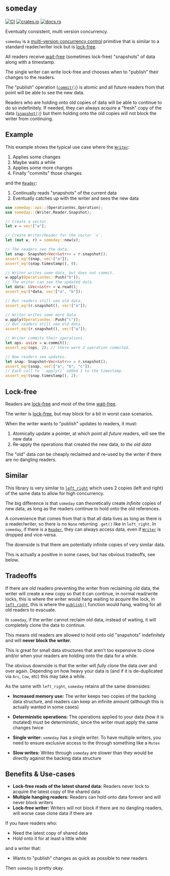 # `someday`
[![CI](https://github.com/hinto-janai/someday/actions/workflows/ci.yml/badge.svg)](https://github.com/hinto-janai/someday/actions/workflows/ci.yml) [![crates.io](https://img.shields.io/crates/v/someday.svg)](https://crates.io/crates/someday) [![docs.rs](https://docs.rs/someday/badge.svg)](https://docs.rs/someday)

Eventually consistent, multi version concurrency.

`someday` is a [multi-version concurrency control](https://en.wikipedia.org/wiki/Multiversion_concurrency_control) primitive that is similar to a standard reader/writer lock but is [lock-free](https://en.wikipedia.org/wiki/Non-blocking_algorithm#Lock-freedom).

All readers receive [wait-free](https://en.wikipedia.org/wiki/Non-blocking_algorithm#Wait-freedom) (sometimes lock-free) "snapshots" of data along with a timestamp.

The single writer can write lock-free and chooses when to "publish" their changes to the readers.

The "publish" operation ([`commit()`](https://docs.rs/someday/struct.Writer.html#method.commit)) is atomic and all future readers from that point will be able to see the new data.

Readers who are holding onto old copies of data will be able to continue to do so indefinitely. If needed, they can always acquire a "fresh" copy of the data ([`snapshot()`](https://docs.rs/someday/struct.Reader.html#method.snapshot)) but them holding onto the old copies will not block the writer from continuing.

## Example
This example shows the typical use case where the [`Writer`](https://docs.rs/someday/struct.Writer.html):
1. Applies some changes
2. Maybe waits a while
3. Applies some more changes
4. Finally "commits" those changes

and the [`Reader`](https://docs.rs/someday/struct.Reader.html):
1. Continually reads "snapshots" of the current data
2. Eventually catches up with the writer and sees the new data

```rust
use someday::ops::{OperationVec,Operation};
use someday::{Writer,Reader,Snapshot};

// Create a vector.
let v = vec!["a"];

// Create Writer/Reader for the vector `v`.
let (mut w, r) = someday::new(v);

// The readers see the data.
let snap: Snapshot<Vec<&str>> = r.snapshot();
assert_eq!(snap, vec!["a"]);
assert_eq!(snap.timestamp(), 0);

// Writer writes some data, but does not commit.
w.apply(OperationVec::Push("b"));
// The writer can see the updated data.
let data: &Vec<&str> = w.read();
assert_eq!(*data, vec!["a", "b"]);

// But readers still see old data.
assert_eq!(r.snapshot(), vec!["a"]);

// Writer writes some more data.
w.apply(OperationVec::Push("c"));
// But readers still see old data.
assert_eq!(r.snapshot(), vec!["a"]);

// Writer commits their operations.
let ops: usize = w.commit();
assert_eq!(ops, 2); // there were 2 operation commited.

// Now readers see updates.
let snap: Snapshot<Vec<&str>> = r.snapshot();
assert_eq!(snap, vec!["a", "b", "c"]);
// Each call to `.apply()` added 1 to the timestamp.
assert_eq!(snap.timestamp(), 2);
```

## Lock-free
Readers are [lock-free](https://en.wikipedia.org/wiki/Non-blocking_algorithm#Lock-freedom) and most of the time [wait-free](https://en.wikipedia.org/wiki/Non-blocking_algorithm#Wait-freedom).

The writer is [lock-free](https://en.wikipedia.org/wiki/Non-blocking_algorithm#Lock-freedom), but may block for a bit in worst case scenarios.

When the writer wants to "publish" updates to readers, it must:
1. Atomically update a pointer, at which point all _future_ readers, will see the new data
2. Re-apply the operations that created the new data, _to the old data_

The "old" data _can_ be cheaply reclaimed and re-used by the writer if there are no dangling readers.

## Similar
This library is very similar to [`left_right`](https://docs.rs/left-right) which uses 2 copies (left and right) of the same data to allow for high concurrency.

The big difference is that `someday` can theoretically create _infinite_ copies of new data, as long as the readers continue to hold onto the old references.

A convenience that comes from that is that all data lives as long as there is a reader/writer, so there is no `None` returning `.get()` like in `left_right`. In `someday`, if there is a [`Reader`](https://docs.rs/someday/struct.Reader.html), they can always access data, even if [`Writer`](https://docs.rs/someday/struct.Writer.html) is dropped and vice-versa.

The downside is that there are potentially infinite copies of very similar data.

This is actually a positive in some cases, but has obvious tradeoffs, see below.

## Tradeoffs
If there are old readers preventing the writer from reclaiming old data, the writer will create a new copy so that it can continue, in normal read/write locks, this is where the writer would hang waiting to acquire the lock, in [`left_right`](https://docs.rs/left-right), this is where the [`publish()`](https://docs.rs/left-right/0.11.5/left_right/struct.WriteHandle.html#method.publish) function would hang, waiting for all old readers to evacuate.

In `someday`, if the writer cannot reclaim old data, instead of waiting, it will completely clone the data to continue.

This means old readers are allowed to hold onto old "snapshots" indefinitely and will **never block the writer.**

This is great for small data structures that aren't too expensive to clone and/or when your readers are holding onto the data for a while.

The obvious downside is that the writer will _fully clone_ the data over and over again. Depending on how heavy your data is (and if it is de-duplicated via `Arc`, `Cow`, etc) this may take a while.

As the same with `left_right`, `someday` retains all the same downsides:

- **Increased memory use:** The writer keeps two copies of the backing data structure, and readers can keep an infinite amount (although this is actually wanted in some cases)

- **Deterministic operations:** The operations applied to your data (how it is mutated) must be deterministic, since the writer must apply the same changes twice

- **Single writer:** `someday` has a single writer. To have multiple writers, you need to ensure exclusive access to the through something like a `Mutex`

- **Slow writes:** Writes through `someday` are slower than they would be directly against the backing data structure

## Benefits & Use-cases
- **Lock-free reads of the latest shared data:** Readers never lock to acquire the latest copy of the shared data
- **Multiple hanging readers:** Readers can hold onto data forever and will never block writers
- **Lock-free writer:** Writers will not block if there are no dangling readers, will worse case clone data if there are

If you have readers who:
- Need the latest copy of shared data
- Hold onto it for at least a little while

and a writer that:
- Wants to "publish" changes as quick as possible to new readers

Then `someday` is pretty okay.
